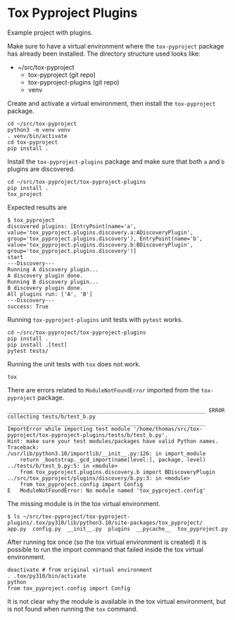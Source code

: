 # Tox Pyproject Plugins

Example project with plugins.

Make sure to have a virtual environment where the `tox-pyproject` package has already been installed.
The directory structure used looks like:

- ~/src/tox-pyproject
  - tox-pyproject (git repo)
  - tox-pyproject-plugins (git repo)
  - venv

Create and activate a virtual environment, then install the `tox-pyproject` package.

```shell
cd ~/src/tox-pyproject
python3 -m venv venv
. venv/bin/activate
cd tox-pyproject
pip install .
```

Install the `tox-pyproject-plugins` package and make sure that both `a` and `b` plugins are discovered.

```shell
cd ~/src/tox-pyproject/tox-pyproject-plugins
pip install .
tox_project
```

Expected results are

```shell
$ tox_pyproject
discovered plugins: [EntryPoint(name='a', value='tox_pyproject.plugins.discovery.a:ADiscoveryPlugin', group='tox_pyproject.plugins.discovery'), EntryPoint(name='b', value='tox_pyproject.plugins.discovery.b:BDiscoveryPlugin', group='tox_pyproject.plugins.discovery')]
start
---Discovery---
Running A discovery plugin...
A discovery plugin done.
Running B discovery plugin...
B discovery plugin done.
All plugins run: ['A', 'B']
---Discovery---
success: True
```

Running `tox-pyproject-plugins` unit tests with `pytest` works.

```shell
cd ~/src/tox-pyproject/tox-pyproject-plugins
pip install .
pip install .[test]
pytest tests/
```

Running the unit tests with `tox` does not work.

```shell
tox
```

There are errors related to `ModuleNotFoundError` imported from the `tox-pyproject` package.

```shell
_______________________________________________________________ ERROR collecting tests/b/test_b.py _______________________________________________________________
ImportError while importing test module '/home/thomas/src/tox-pyproject/tox-pyproject-plugins/tests/b/test_b.py'.
Hint: make sure your test modules/packages have valid Python names.
Traceback:
/usr/lib/python3.10/importlib/__init__.py:126: in import_module
    return _bootstrap._gcd_import(name[level:], package, level)
../tests/b/test_b.py:5: in <module>
    from tox_pyproject.plugins.discovery.b import BDiscoveryPlugin
../src/tox_pyproject/plugins/discovery/b.py:3: in <module>
    from tox_pyproject.config import Config
E   ModuleNotFoundError: No module named 'tox_pyproject.config'
```

The missing module is in the tox virtual environment.

```shell
$ ls ~/src/tox-pyproject/tox-pyproject-plugins/.tox/py310/lib/python3.10/site-packages/tox_pyproject/
app.py  config.py  __init__.py  plugins  __pycache__  tox_pyproject.py
```

After running tox once (so the tox virtual environment is created) it is possible to run the import command that failed
inside the tox virtual environment.

```shell
deactivate # from original virtual environment
. .tox/py310/bin/activate
python
from tox_pyproject.config import Config
```

It is not clear why the module is available in the tox virtual environment, but is not found when running the `tox`
command.
